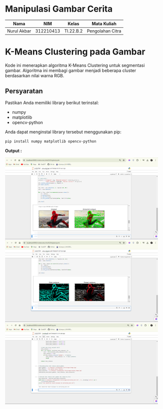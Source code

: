 # Manipulasi Gambar Cerita

| Nama        | NIM       | Kelas     | Mata Kuliah      |
| ----------- | --------- | --------- | ---------------- |
| Nurul Akbar | 312210413 | TI.22.B.2 | Pengolahan Citra |

# K-Means Clustering pada Gambar

Kode ini menerapkan algoritma K-Means Clustering untuk segmentasi gambar. Algoritma ini membagi gambar menjadi beberapa cluster berdasarkan nilai warna RGB.

## Persyaratan

Pastikan Anda memiliki library berikut terinstal:

- numpy
- matplotlib
- opencv-python

Anda dapat menginstal library tersebut menggunakan pip:

```bash
pip install numpy matplotlib opencv-python
```




**Output :** <br>

![img](https://github.com/NurAkbarr/Pengolahan-Citra/blob/8240d649043e8ab75bd21e4b7f2c4d6337a85ac4/assets/Screenshot%202024-05-30%20165611.png)
![img](https://github.com/NurAkbarr/Pengolahan-Citra/blob/8240d649043e8ab75bd21e4b7f2c4d6337a85ac4/assets/Screenshot%202024-05-30%20165625.png)
![img](https://github.com/NurAkbarr/Pengolahan-Citra/blob/dd69fa13d44b90493a4a7098851ffc630434f1dd/assets/Screenshot%202024-06-11%20185322.png)


